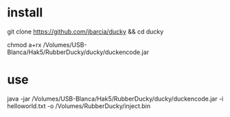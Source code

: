 # install

git clone https://github.com/jbarcia/ducky && cd ducky

chmod a+rx /Volumes/USB-Blanca/Hak5/RubberDucky/ducky/duckencode.jar

# use 
java -jar /Volumes/USB-Blanca/Hak5/RubberDucky/ducky/duckencode.jar -i helloworld.txt -o /Volumes/RubberDucky/inject.bin

